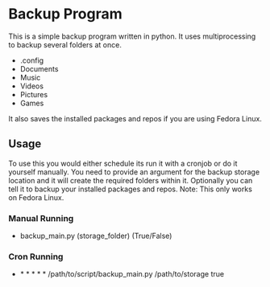 # Backup Program
This is a simple backup program written in python. 
It uses multiprocessing to backup several folders at once.
* .config
* Documents
* Music
* Videos
* Pictures
* Games

It also saves the installed packages and repos if you are using Fedora Linux.

## Usage
To use this you would either schedule its run it with a cronjob or do it yourself manually.
You need to provide an argument for the backup storage location and it will
create the required folders within it.
Optionally you can tell it to backup your installed packages and repos. Note: This only works on Fedora Linux.
### Manual Running
* backup_main.py (storage_folder) (True/False)

### Cron Running
* \* \* \* \* \* /path/to/script/backup_main.py /path/to/storage true 
